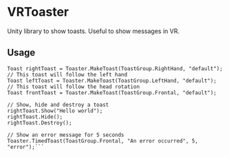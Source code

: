 # VRToaster

Unity library to show toasts. Useful to show messages in VR.

## Usage

```// This toast will follow the right hand
Toast rightToast = Toaster.MakeToast(ToastGroup.RightHand, "default");
// This toast will follow the left hand
Toast leftToast = Toaster.MakeToast(ToastGroup.LeftHand, "default");
// This toast will follow the head rotation
Toast frontToast = Toaster.MakeToast(ToastGroup.Frontal, "default");

// Show, hide and destroy a toast
rightToast.Show("Hello world");
rightToast.Hide();
rightToast.Destroy();

// Show an error message for 5 seconds
Toaster.TimedToast(ToastGroup.Frontal, "An error occurred", 5, "error");```
